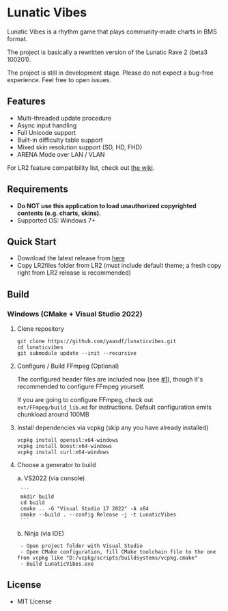 # Lunatic Vibes

Lunatic Vibes is a rhythm game that plays community-made charts in BMS format.

The project is basically a rewritten version of the Lunatic Rave 2 (beta3 100201). 

The project is still in development stage. Please do not expect a bug-free experience. Feel free to open issues.


## Features

* Multi-threaded update procedure
* Async input handling
* Full Unicode support
* Built-in difficulty table support
* Mixed skin resolution support (SD, HD, FHD)
* ARENA Mode over LAN / VLAN

For LR2 feature compatibility list, check out [the wiki](https://github.com/yaasdf/lunaticvibes/wiki/LR2-Features-Compatibility).


## Requirements
  * **Do NOT use this application to load unauthorized copyrighted contents (e.g. charts, skins).**
  * Supported OS: Windows 7+


## Quick Start

* Download the latest release from [here](https://github.com/yaasdf/lunaticvibes/releases)
* Copy LR2files folder from LR2 (must include default theme; a fresh copy right from LR2 release is recommended)


## Build

### Windows (CMake + Visual Studio 2022)

1. Clone repository
    ```
    git clone https://github.com/yaasdf/lunaticvibes.git
    cd lunaticvibes
    git submodule update --init --recursive
    ```

2. Configure / Build FFmpeg (Optional)

    The configured header files are included now (see [#1](https://github.com/yaasdf/lunaticvibes/issues/1)), though it's recommended to configure FFmpeg yourself.

    If you are going to configure FFmpeg, check out `ext/FFmpeg/build_lib.md` for instructions. Default configuration emits chunkload around 100MB


3. Install dependencies via vcpkg (skip any you have already installed)
    ```
    vcpkg install openssl:x64-windows
    vcpkg install boost:x64-windows
    vcpkg install curl:x64-windows
    ```

4. Choose a generator to build

    a. VS2022 (via console)

        ```
        mkdir build
        cd build
        cmake .. -G "Visual Studio 17 2022" -A x64
        cmake --build . --config Release -j -t LunaticVibes
        ```

    b. Ninja (via IDE)

        - Open project folder with Visual Studio
        - Open CMake configuration, fill CMake toolchain file to the one from vcpkg like "D:/vcpkg/scripts/buildsystems/vcpkg.cmake"
        - Build LunaticVibes.exe


## License
* MIT License
